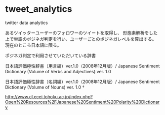 # tweet_analytics
twitter data analytics

あるツイッターユーザーのフォロワーのツイートを取得し、
形態素解析をした上で単語のポジネガ判定を行い、ユーザーごとのポジネガレベルを算出する。
現在のところ日本語に限る。

ポジネガ判定で利用させていただいている辞書

日本語評価極性辞書（用言編）ver.1.0（2008年12月版）/ Japanese Sentiment Dictionary (Volume of Verbs and Adjectives) ver. 1.0

日本語評価極性辞書（名詞編）ver.1.0（2008年12月版）/ Japanese Sentiment Dictionary (Volume of Nouns) ver. 1.0 †

http://www.cl.ecei.tohoku.ac.jp/index.php?Open%20Resources%2FJapanese%20Sentiment%20Polarity%20Dictionary


